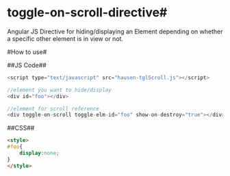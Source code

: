 # toggle-on-scroll-directive#
Angular JS Directive for hiding/displaying an Element depending on whether a specific other element is in view or not. 

#How to use#


##JS Code##
```javascript
<script type="text/javascript" src="hausen-tglScroll.js"></script>

//element you want to hide/display
<div id="foo"></div>

//element for scroll reference
<div toggle-on-scroll toggle-elm-id="foo" show-on-destroy="true"></div>

```

##CSS##
```html
<style>
#foo{
	display:none;
}
</style>
```
